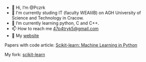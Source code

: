 - 👋 Hi, I’m @Pczrk
- 📝 I'm currently studing IT (faculty WEAIiIB) on AGH University of Science and Technology in Cracow.
- 🌱 I’m currently learning python, C and C++.
- 📫 How to reach me 47p4tryk5@gmail.com
- 👀 My [website](https://pczrk.github.io)

Papers with code article: [Scikit-learn: Machine Learning in Python](https://paperswithcode.com/paper/scikit-learn-machine-learning-in-python)

My fork: [scikit-learn](https://github.com/Pczrk/scikit-learn)
<!--- - 
- 👀 I’m interested in ...
- 💞️ I’m looking to collaborate on ... --->


<!---
Pczrk/Pczrk is a ✨ special ✨ repository because its `README.md` (this file) appears on your GitHub profile.
You can click the Preview link to take a look at your changes.
--->
